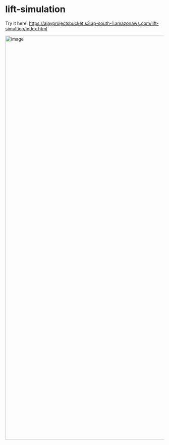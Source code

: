 # lift-simulation
 
Try it here:
https://ajayprojectsbucket.s3.ap-south-1.amazonaws.com/lift-simultion/index.html

<img width="1281" alt="image" src="https://github.com/user-attachments/assets/15377ac6-2b35-4d97-ae4d-d201a0ec3b0a">
